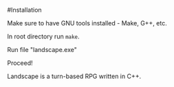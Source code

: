 #Installation

Make sure to have GNU tools installed - Make, G++, etc.

In root directory run `make`.

Run file "landscape.exe"

Proceed!

Landscape is a turn-based RPG written in C++.
